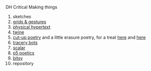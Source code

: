 DH Critical Making things

1. sketches
2. [grids & gestures](https://relizabur.github.io/secondtry/gridsgestures.JPG) 
3. [physical hypertext](https://relizabur.github.io/secondtry/hypertext.jpg)
4. [twine](https://relizabur.github.io/secondtry/whatIfWeMetAtSorellina)
5. [cut-up poetry](https://relizabur.github.io/secondtry/smallcutuppoetry.jpg) and a little erasure poetry, for a treat [here](https://relizabur.github.io/secondtry/erasure1.JPG) and [here](https://relizabur.github.io/secondtry/erasure2.JPG)
6. [tracery bots](https://botsin.space/@rachelbot)  
7. [scalar](https://scalar.usc.edu/works/a-new-tree-biology/index) 
8. [p5 poetics](https://relizabur.github.io/secondtry/P5Cioran)
9. [bitsy](https://relizabur.github.io/secondtry/bitsyTrueColour)
10. repository

